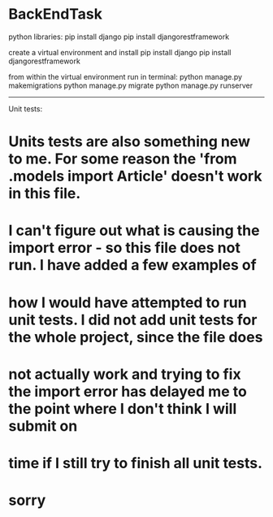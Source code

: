 # BackEndTask
 
python libraries:
pip install django
pip install djangorestframework

create a virtual environment and install 
pip install django
pip install djangorestframework

from within the virtual environment run in terminal:
python manage.py makemigrations
python manage.py migrate
python manage.py runserver

------------------------------------------------------------------

Unit tests:
# Units tests are also something new to me. For some reason the 'from .models import Article' doesn't work in this file.
# I can't figure out what is causing the import error - so this file does not run. I have added a few examples of
# how I would have attempted to run unit tests. I did not add unit tests for the whole project, since the file does
# not actually work and trying to fix the import error has delayed me to the point where I don't think I will submit on
# time if I still try to finish all unit tests.

# sorry 